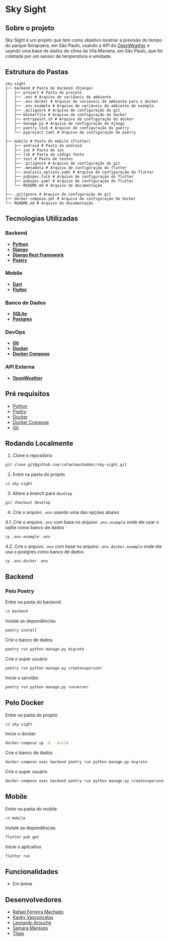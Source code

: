 # Sky Sight

## Sobre o projeto

Sky Sight é um projeto que tem como objetivo mostrar a previsão do tempo do parque Ibirapuera, em São Paulo, usando a API do [OpenWeather](https://openweathermap.org/api) e usando uma base de dados do clima da Vila Mariana, em São Paulo, que foi coletada por um sensor de temperatura e umidade.

## Estrutura do Pastas

```
sky-sight
├── backend # Pasta do backend (Django)
│   ├── project # Pasta do projeto
│   ├── .env # Arquivo de variáveis de ambiente
│   ├── .env.docker # Arquivo de variáveis de ambiente para o docker
│   ├── .env.example # Arquivo de variáveis de ambiente de exemplo
│   ├── .gitignore # Arquivo de configuração do git
│   ├── Dockerfile # Arquivo de configuração do docker
│   ├── entrypoint.sh # Arquivo de configuração do docker
│   ├── manage.py # Arquivo de configuração do django
│   ├── poetry.lock # Arquivo de configuração do poetry
│   └── pyproject.toml # Arquivo de configuração do poetry
│
├── mobile # Pasta do mobile (Flutter)
│   ├── android # Pasta do android
│   ├── ios # Pasta do ios
│   ├── lib # Pasta do código fonte
│   ├── test # Pasta de testes
│   ├── .gitignore # Arquivo de configuração do git
│   ├── .metadata # Arquivo de configuração do flutter
│   ├── analysis_options.yaml # Arquivo de configuração do flutter
│   ├── pubspec.lock # Arquivo de configuração do flutter
│   ├── pubspec.yaml # Arquivo de configuração do flutter
│   └── README.md # Arquivo de documentação
│
├── .gitignore # Arquivo de configuração do git
├── docker-compose.yml # Arquivo de configuração do docker
└── README.md # Arquivo de documentação
```

## Tecnologias Utilizadas

### Backend

- [**Python**](https://www.python.org/)
- [**Django**](https://www.djangoproject.com/)
- [**Django Rest Framework**](https://www.django-rest-framework.org/)
- [**Poetry**](https://python-poetry.org/docs/)

### Mobile

- [**Dart**](https://dart.dev/)
- [**Flutter**](https://flutter.dev/)

### Banco de Dados

- [**SQLite**](https://www.sqlite.org/index.html)
- [**Postgres**](https://www.postgresql.org/)

### DevOps

- [**Git**](https://git-scm.com/downloads)
- [**Docker**](https://www.docker.com/)
- [**Docker Compose**](https://docs.docker.com/compose/install/)

### API Externa

- [**OpenWeather**](https://openweathermap.org/api)

## Pré requisitos

- [Python](https://www.python.org/downloads/)
- [Poetry](https://python-poetry.org/docs/)
- [Docker](https://docs.docker.com/get-docker/)
- [Docker Compose](https://docs.docker.com/compose/install/)
- [Git](https://git-scm.com/downloads)

## Rodando Localmente

1. Clone o repositório

```bash
git clone git@github.com:rafaelmachadobr/sky-sight.git
```

2. Entre na pasta do projeto

```bash
cd sky-sight
```

3. Altere a branch para `develop`

```bash
git checkout develop
```

4. Crie o arquivo `.env` usando uma das opções abaixo

4.1. Crie o arquivo `.env` com base no arquivo `.env.example` onde ele usar o sqlite como banco de dados

```bash
cp .env.example .env
```

4.2. Crie o arquivo `.env` com base no arquivo `.env.docker.example` onde ele usa o postgres como banco de dados

```bash
cp .env.docker .env
```

## Backend

### Pelo Poetry

Entre na pasta do backend

```bash
cd backend
```

Instale as dependências

```bash
poetry install
```

Crie o banco de dados

```bash
poetry run python manage.py migrate
```

Crie o super usuário

```bash
poetry run python manage.py createsuperuser
```

Inicie o servidor

```bash
poetry run python manage.py runserver
```

## Pelo Docker

Entre na pasta do projeto

```bash
cd sky-sight
```

Inicie o docker

```bash
docker-compose up -d --build
```

Crie o banco de dados

```bash
docker-compose exec backend poetry run python manage.py migrate
```

Crie o super usuário

```bash
docker-compose exec backend poetry run python manage.py createsuperuser
```

## Mobile

Entre na pasta do mobile

```bash
cd mobile
```

Instale as dependências

```bash
flutter pub get
```

Inicie o aplicativo

```bash
flutter run
```

## Funcionalidades

- Em breve

## Desenvolvedores

- [Rafael Ferreira Machado](https://github.com/rafaelmachadobr)
- [Kayky Vasconcelos](https://github.com/kaykyvasconcelos)
- [Leonardo Arouche](https://github.com/LeoPDA)
- [Samara Marques](https://github.com/samrqs)
- [Thais](https://github.com/thaisisi)
